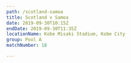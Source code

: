 ```yaml
---
path: /scotland-samoa
title: Scotland v Samoa
date: 2019-09-30T10:15Z
endDate: 2019-09-30T11:35Z
locationName: Kobe Misaki Stadium, Kobe City
group: Pool A
matchNumber: 18

---
```


